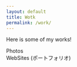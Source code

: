 ```yaml
---
layout: default
title: Wotk
permalink: /work/
---
```



Here is some of my works!
<div class="work-list">
Photos<br>
WebSites (ポートフォリオ)<br>
</div>
